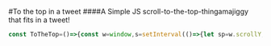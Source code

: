 #To the top in a tweet
####A Simple JS scroll-to-the-top-thingamajiggy that fits in a tweet!

```javascript
const ToTheTop=()=>{const w=window,s=setInterval(()=>{let sp=w.scrollY;if (w.scrollY > 0)sp-=15,w.scrollTo(0, sp);else clearInterval(s)})}
```
